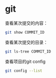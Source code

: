 # git


查看某次提交的内容：
```sh
git show COMMIT_ID
```

查看某次提交的目录：
```sh
git ls-tree COMMIT_ID
```

查看项目的git config
```sh
git config --list
```